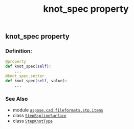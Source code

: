 ﻿---
title: knot_spec property
second_title: Aspose.CAD for Python via .NET API References
description: 
type: docs
weight: 60
url: /aspose.cad.fileformats.stp.items/stepbsplinesurface/knot_spec/
is_root: false
---

## knot_spec property

### Definition:
```python
@property
def knot_spec(self):
    ...
@knot_spec.setter
def knot_spec(self, value):
    ...
```

### See Also
* module [`aspose.cad.fileformats.stp.items`](../../)
* class [`StepBsplineSurface`](/cad/python-net/aspose.cad.fileformats.stp.items/stepbsplinesurface)
* class [`StepKnotType`](/cad/python-net/aspose.cad.fileformats.stp.items/stepknottype)
